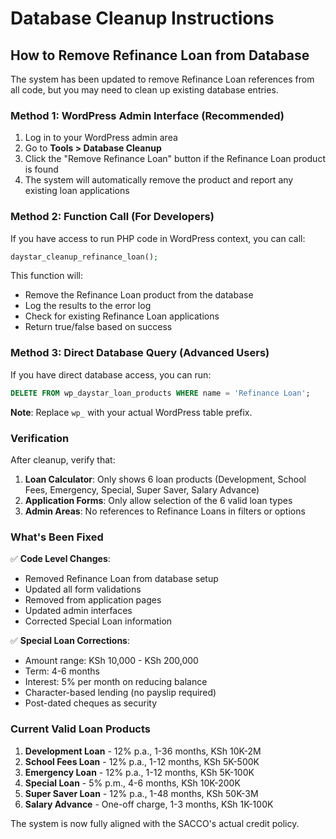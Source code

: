 # Database Cleanup Instructions

## How to Remove Refinance Loan from Database

The system has been updated to remove Refinance Loan references from all code, but you may need to clean up existing database entries.

### Method 1: WordPress Admin Interface (Recommended)

1. Log in to your WordPress admin area
2. Go to **Tools > Database Cleanup**
3. Click the "Remove Refinance Loan" button if the Refinance Loan product is found
4. The system will automatically remove the product and report any existing loan applications

### Method 2: Function Call (For Developers)

If you have access to run PHP code in WordPress context, you can call:

```php
daystar_cleanup_refinance_loan();
```

This function will:
- Remove the Refinance Loan product from the database
- Log the results to the error log
- Check for existing Refinance Loan applications
- Return true/false based on success

### Method 3: Direct Database Query (Advanced Users)

If you have direct database access, you can run:

```sql
DELETE FROM wp_daystar_loan_products WHERE name = 'Refinance Loan';
```

**Note**: Replace `wp_` with your actual WordPress table prefix.

### Verification

After cleanup, verify that:

1. **Loan Calculator**: Only shows 6 loan products (Development, School Fees, Emergency, Special, Super Saver, Salary Advance)
2. **Application Forms**: Only allow selection of the 6 valid loan types
3. **Admin Areas**: No references to Refinance Loans in filters or options

### What's Been Fixed

✅ **Code Level Changes**:
- Removed Refinance Loan from database setup
- Updated all form validations
- Removed from application pages
- Updated admin interfaces
- Corrected Special Loan information

✅ **Special Loan Corrections**:
- Amount range: KSh 10,000 - KSh 200,000
- Term: 4-6 months
- Interest: 5% per month on reducing balance
- Character-based lending (no payslip required)
- Post-dated cheques as security

### Current Valid Loan Products

1. **Development Loan** - 12% p.a., 1-36 months, KSh 10K-2M
2. **School Fees Loan** - 12% p.a., 1-12 months, KSh 5K-500K  
3. **Emergency Loan** - 12% p.a., 1-12 months, KSh 5K-100K
4. **Special Loan** - 5% p.m., 4-6 months, KSh 10K-200K
5. **Super Saver Loan** - 12% p.a., 1-48 months, KSh 50K-3M
6. **Salary Advance** - One-off charge, 1-3 months, KSh 1K-100K

The system is now fully aligned with the SACCO's actual credit policy.